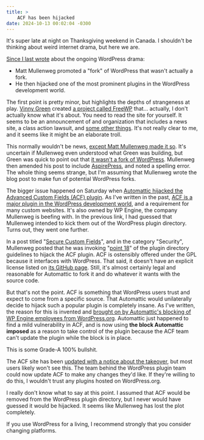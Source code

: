 ```yaml
---
title: >
    ACF has been hijacked
date: 2024-10-13 00:02:04 -0300
---
```


It's super late at night on Thanksgiving weekend in Canada. I shouldn't be thinking about weird internet drama, but here we are.

[Since I last wrote](https://anderegg.ca/2024/10/10/loyalty-test-checkbox) about the ongoing WordPress drama:

* Matt Mullenweg promoted a "fork" of WordPress that wasn't actually a fork.
* He then hijacked one of the most prominent plugins in the WordPress development world.

The first point is pretty minor, but highlights the depths of strangeness at play. [Vinny Green](https://x.com/vinnysgreen) created [a project called FreeWP](https://freewp.com/) that… actually, I don't actually know what it's about. You need to read the site for yourself. It seems to be an announcement of and organization that includes a news site, a class action lawsuit, and [some other things](https://freewp.com/faq/). It's not really clear to me, and it seems like it might be an elaborate troll.

This normally wouldn't be news, [except Matt Mullenweg made it so](https://wordpress.org/news/2024/10/spoon/). It's uncertain if Mullenweg even understood what Green was building, but Green was quick to point out that [it wasn't a fork of WordPress](https://x.com/vinnysgreen/status/1844488053060141233). Mullenweg then amended his post to include [AspirePress](https://aspirepress.org/about-us/), and noted a spelling error. The whole thing seems strange, but I'm assuming that Mullenweg wrote the blog post to make fun of potential WordPress forks.

The bigger issue happened on Saturday when [Automattic hijacked the Advanced Custom Fields (ACF) plugin](https://wordpress.org/news/2024/10/secure-custom-fields/). As I've written in the past, [ACF is a major plugin in the WordPress development world](https://anderegg.ca/2024/10/06/wordpress-vs-acf#:~:text=ACF%20is%20a%20WordPress%20plugin%20that%20is%20a%20requirement%20for%20many%20WordPress%20builds), and a requirement for many custom websites. It's also owned by WP Engine, the company Mullenweg is beefing with. In the previous link, I had guessed that Mullenweg intended to kick them out of the WordPress plugin directory. Turns out, they went one further.

In a post titled "[Secure Custom Fields](https://wordpress.org/news/2024/10/secure-custom-fields/)", and in the category "Security", Mullenweg posted that he was invoking "[point 18](https://github.com/wordpress/wporg-plugin-guidelines/blob/trunk/guideline-18.md)" of the plugin directory guidelines to hijack the ACF plugin. ACF is ostensibly offered under the GPL because it interfaces with WordPress. That said, it doesn't have an explicit license listed on [its GitHub page](https://github.com/AdvancedCustomFields/acf). Still, it's almost certainly legal and reasonable for Automattic to fork it and do whatever it wants with the source code.

But that's not the point. ACF is something that WordPress users trust and expect to come from a specific source. That Automattic would unilaterally decide to hijack such a popular plugin is completely insane. As I've written, the reason for this is invented and [brought on by Automattic's blocking of WP Engine employees from WordPress.org](https://anderegg.ca/2024/10/06/wordpress-vs-acf#:~:text=The%20issue%20here%20is%20that%20the%20ACF%20team%20has%20been%20blocked%20by%20Mullenweg%20from%20accessing%20WordPress.org%20and%20the%20infrastructure%20it%20provides.). Automattic just happened to find a mild vulnerability in ACF, and is now using **the block Automattic imposed** as a reason to take control of the plugin because the ACF team can't update the plugin while the block is in place.

This is some Grade-A 100% bullshit.

The ACF site has been [updated with a notice about the takeover](https://anderegg.s3.amazonaws.com/acf%20notice.png), but most users likely won't see this. The team behind the WordPress plugin team could now update ACF to make any changes they'd like. If they're willing to do this, I wouldn't trust any plugins hosted on WordPress.org.

I really don't know what to say at this point. I assumed that ACF would be removed from the WordPress plugin directory, but I never would have guessed it would be hijacked. It seems like Mullenweg has lost the plot completely.

If you use WordPress for a living, I recommend strongly that you consider changing platforms.